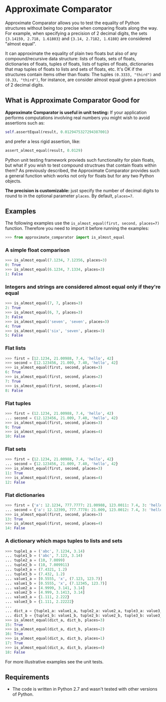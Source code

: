 Approximate Comparator
======================
Approximate Comparator allows you to test the equality of Python structures without being too precise when comparing floats along the way. For example, when specifying a precision of 2 decimal digits, the sets `{3.14159, 2.718, 1.61803}` and `{3.14, 2.7182, 1.6180}` are considered "almost equal". 

It can approximate the equality of plain two floats but also of any compound/recursive data structure: lists of floats, sets of floats, dictionaries of floats, tuples of floats, lists of tuples of floats, dictionaries that map tuples of floats to lists and sets of floats, etc. It's OK if the structures contain items other than floats: The tuples `(0.3333, "third")` and `(0.33, "third")`, for instance, are consider almost equal given a precision of 2 decimal digits.

What is Approximate Comparator Good for
---------------------------------------
**Approximate Comparator is useful in unit testing:** If your application performs computations involving real numbers you might wish to avoid assertions such as:

```python
self.assertEqual(result, 0.0129475327294387001)
```

and prefer a less rigid assertion, like:

```python
assert_almost_equal(result, 0.0129)
```

Python unit testing framework provieds such functionality for plain floats, but what if you wish to test compound structrues that contain floats within them? As previously described, the Approximate Comparator provides such a general function which works not only for floats but for any two Python objects.

**The precision is customizable:** just specify the number of decimal digits to round to in the optional parameter `places`. By default, `places=7`.

Examples
--------
The following examples use the `is_almost_equal(first, second, places=7)` function. Therefore you need to import it before running the examples:

```python
>>> from approximate_comparator import is_almost_equal
```

### A simple float comparison

```python
>>> is_almost_equal(7.1234, 7.12356, places=3)
0: True
>>> is_almost_equal(6.1234, 7.1334, places=3)
1: False
```

### Integers and strings are considered almost equal only if they're equal

```python
>>> is_almost_equal(7, 7, places=3)
2: True
>>> is_almost_equal(6, 7, places=3)
3: False
>>> is_almost_equal('seven', 'seven', places=3)
4: True
>>> is_almost_equal('six', 'seven', places=3)
5: False
```

### Flat lists

```python
>>> first = [12.1234, 21.00988, 7.4, 'hello', 42]
>>> second = [12.123456, 21.009, 7.40, 'hello', 42]
>>> is_almost_equal(first, second, places=3)
6: True
>>> is_almost_equal(first, second, places=2)
7: True
>>> is_almost_equal(first, second, places=4)
8: False
```

### Flat tuples

```python
>>> first = (12.1234, 21.00988, 7.4, 'hello', 42)
... second = (12.123456, 21.009, 7.40, 'hello', 42)
>>> is_almost_equal(first, second, places=3)
9: True
>>> is_almost_equal(first, second, places=4)
10: False
```

### Flat sets

```python
>>> first = {12.1234, 21.00988, 7.4, 'hello', 42}
... second = {12.123456, 21.009, 7.40, 'hello', 42}
>>> is_almost_equal(first, second, places=3)
11: True
>>> is_almost_equal(first, second, places=4)
12: False
```

### Flat dictionaries

```python
>>> first = {'a': 12.1234, 777.7777: 21.00988, 123.0011: 7.4, 3: 'hello', 12.09876: 42}
... second = {'a': 12.12399, 777.7778: 21.009, 123.0012: 7.4, 3: 'hello', 12.09876: 42}
>>> is_almost_equal(first, second, places=3)
13: True
>>> is_almost_equal(first, second, places=4)
14: False
```

### A dictionary which maps tuples to lists and sets

```python
>>> tuple1_a = ('abc', 7.1234, 3.14)
... tuple1_b = ('abc', 7.123, 3.14)
... tuple2_a = (10, 7.0099)
... tuple2_b = (10, 7.009911)
... tuple3_a = (7.4321, 1.2)
... tuple3_b = (7.432, 1.2)
... value1_a = [0.5555, 'x', (7.123, 123.7)]
... value1_b = [0.5555, 'x', (7.12345, 123.7)]
... value2_a = [4.9999, 3.141, 3.14]
... value2_b = [4.999, 3.1413, 3.14]
... value3_a = {1.111, 2.222}
... value3_b = {1.111, 2.22222}
... 
... dict_a = {tuple1_a: value1_a, tuple2_a: value2_a, tuple3_a: value3_a}
... dict_b = {tuple1_b: value1_b, tuple2_b: value2_b, tuple3_b: value3_b}
>>> is_almost_equal(dict_a, dict_b, places=3)
15: True
>>> is_almost_equal(dict_a, dict_b, places=2)
16: True
>>> is_almost_equal(dict_a, dict_b, places=1)
17: True
>>> is_almost_equal(dict_a, dict_b, places=4)
18: False
```

For more illustrative examples see the unit tests.

Requirements
------------
 - The code is written in Python 2.7 and wasn't tested with other versions of Python.